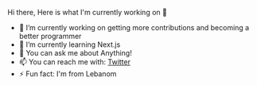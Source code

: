 Hi there, Here is what I'm currently working on 👋

- 🔭 I’m currently working on getting more contributions and becoming a better programmer
- 🌱 I’m currently learning Next.js
- 💬 You can ask me about Anything!
- 📫 You can reach me with: [Twitter](https://twitter.com/Pixlerfrost)
- ⚡ Fun fact: I'm from Lebanom






